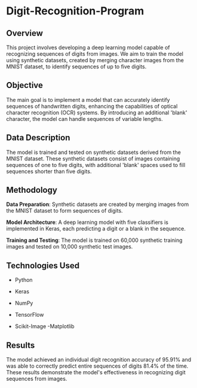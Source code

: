 # Digit-Recognition-Program

## Overview
This project involves developing a deep learning model capable of recognizing sequences of digits from images. We aim to train the model using synthetic datasets, created by merging character images from the MNIST dataset, to identify sequences of up to five digits.

## Objective
The main goal is to implement a model that can accurately identify sequences of handwritten digits, enhancing the capabilities of optical character recognition (OCR) systems. By introducing an additional 'blank' character, the model can handle sequences of variable lengths.

## Data Description
The model is trained and tested on synthetic datasets derived from the MNIST dataset. These synthetic datasets consist of images containing sequences of one to five digits, with additional 'blank' spaces used to fill sequences shorter than five digits.

## Methodology
**Data Preparation**: Synthetic datasets are created by merging images from the MNIST dataset to form sequences of digits.

**Model Architecture**: A deep learning model with five classifiers is implemented in Keras, each predicting a digit or a blank in the sequence.

**Training and Testing**: The model is trained on 60,000 synthetic training images and tested on 10,000 synthetic test images.

## Technologies Used
- Python
  
- Keras
  
- NumPy
  
- TensorFlow
  
- Scikit-Image
-Matplotlib

## Results
The model achieved an individual digit recognition accuracy of 95.91% and was able to correctly predict entire sequences of digits 81.4% of the time. These results demonstrate the model's effectiveness in recognizing digit sequences from images.
